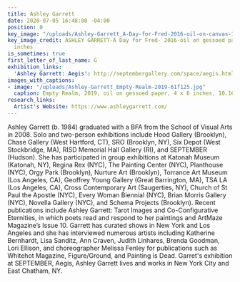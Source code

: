 ```yaml
---
title: Ashley Garrett
date: 2020-07-05 16:48:00 -04:00
position: 0
key_image: "/uploads/Ashley-Garrett_A-Day-for-Fred-2016-oil-on-canvas-16x10.jpg"
key_image_credit: ASHLEY GARRETT-A Day for Fred- 2016-oil on gessoed paper-16 x 10
  inches
is_sometimes: true
first_letter_of_last_name: G
exhibition_links:
  'Ashley Garrett: Aegis': http://septembergallery.com/space/aegis.html
images_with_captions:
- image: "/uploads/Ashley-Garrett_Empty-Realm-2019-61f125.jpg"
  caption: Empty Realm, 2019, oil on gessoed paper, 4 x 6 inches, 10.16 x 15.24 cm
research_links:
  Artist's Website: https://www.ashleygarrett.com/
---
```


Ashley Garrett (b. 1984) graduated with a BFA from the School of Visual Arts in 2008. Solo and two-person exhibitions include Hood Gallery (Brooklyn), Chase Gallery (West Hartford, CT), SRO (Brooklyn, NY), Six Depot (West Stockbridge, MA), RISD Memorial Hall Gallery (RI), and SEPTEMBER (Hudson). She has participated in group exhibitions at Katonah Museum (Katonah, NY), Regina Rex (NYC), The Painting Center (NYC), Planthouse (NYC), Orgy Park (Brooklyn), Nurture Art (Brooklyn), Torrance Art Museum (Los Angeles, CA), Geoffrey Young Gallery (Great Barrington, MA), TSA LA (Los Angeles, CA), Cross Contemporary Art (Saugerties, NY), Church of St Paul the Apostle (NYC), Every Woman Biennial (NYC), Brian Morris Gallery (NYC), Novella Gallery (NYC), and Schema Projects (Brooklyn). Recent publications include Ashley Garrett: Tarot Images and Co-Configurative Eternities, in which poets read and respond to her paintings and ArtMaze Magazine’s Issue 10. Garrett has curated shows in New York and Los Angeles and she has interviewed numerous artists including Katherine Bernhardt, Lisa Sanditz, Ann Craven, Judith Linhares, Brenda Goodman, Lori Ellison, and choreographer Melissa Fenley for publications such as Whitehot Magazine, Figure/Ground, and Painting is Dead. Garret's exhibition at SEPTEMBER, Aegis, Ashley Garrett lives and works in New York City and East Chatham, NY.   
